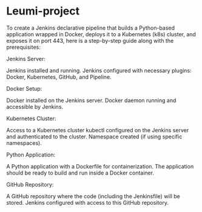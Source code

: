 # Leumi-project

To create a Jenkins declarative pipeline that builds a Python-based application wrapped in Docker, deploys it to a Kubernetes (k8s) cluster, and exposes it on port 443, here is a step-by-step guide along with the 
prerequisites:

Jenkins Server:

Jenkins installed and running.
Jenkins configured with necessary plugins: Docker, Kubernetes, GitHub, and Pipeline.

Docker Setup:

Docker installed on the Jenkins server.
Docker daemon running and accessible by Jenkins.

Kubernetes Cluster:

Access to a Kubernetes cluster 
kubectl configured on the Jenkins server and authenticated to the cluster.
Namespace created (if using specific namespaces).

Python Application:

A Python application with a Dockerfile for containerization.
The application should be ready to build and run inside a Docker container.

GitHub Repository:

A GitHub repository where the code (including the Jenkinsfile) will be stored.
Jenkins configured with access to this GitHub repository.




